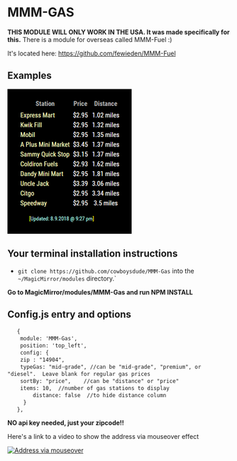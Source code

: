 # MMM-GAS

**THIS MODULE WILL ONLY WORK IN THE USA.  It was made specifically for this.**
There is a module for overseas called MMM-Fuel :)

It's located here:
https://github.com/fewieden/MMM-Fuel

## Examples

![](Captureme.PNG) 

## Your terminal installation instructions

* `git clone https://github.com/cowboysdude/MMM-Gas` into the `~/MagicMirror/modules` directory.`

**Go to MagicMirror/modules/MMM-Gas and run NPM INSTALL**

## Config.js entry and options
       {
        module: 'MMM-Gas',
        position: 'top_left',
        config: { 
		zip : "14904",
		typeGas: "mid-grade", //can be "mid-grade", "premium", or "diesel".  Leave blank for regular gas prices
		sortBy: "price",	//can be "distance" or "price"
		items: 10,	//number of gas stations to display
	        distance: false  //to hide distance column
	     }
       },

**NO api key needed, just your zipcode!!**

Here's a link to a video to show the address via mouseover effect

 
[![Address via mouseover](https://i9.ytimg.com/vi/D8mITcVncps/default.jpg?sqp=CISPrtsF&rs=AOn4CLBJNhPf5b6N6L0e_MgPnhXeiB8t_g)](https://www.youtube.com/watch?v=D8mITcVncps)


